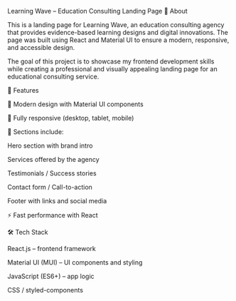 Learning Wave – Education Consulting Landing Page
📌 About

This is a landing page for Learning Wave, an education consulting agency that provides evidence-based learning designs and digital innovations. The page was built using React and Material UI to ensure a modern, responsive, and accessible design.

The goal of this project is to showcase my frontend development skills while creating a professional and visually appealing landing page for an educational consulting service.

🚀 Features

🎨 Modern design with Material UI components

📱 Fully responsive (desktop, tablet, mobile)

🏫 Sections include:

Hero section with brand intro

Services offered by the agency

Testimonials / Success stories

Contact form / Call-to-action

Footer with links and social media

⚡ Fast performance with React

🛠️ Tech Stack

React.js – frontend framework

Material UI (MUI) – UI components and styling

JavaScript (ES6+) – app logic

CSS / styled-components
